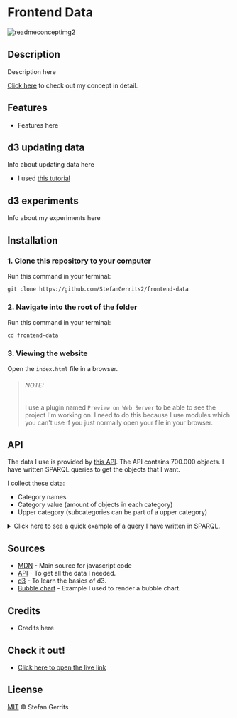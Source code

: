 # Frontend Data

![readmeconceptimg2](https://user-images.githubusercontent.com/45566396/68893729-08710e00-0726-11ea-9b66-7eb2583f53a3.png)

## Description

Description here

[Click here](https://github.com/StefanGerrits2/functional-programming/wiki/1.3-Gekozen-concept) to check out my concept in detail.

## Features

* Features here

## d3 updating data
Info about updating data here

* I used [this tutorial](https://www.youtube.com/watch?v=IyIAR65G-GQ&t=3237s)

## d3 experiments
Info about my experiments here

## Installation

### 1. Clone this repository to your computer
Run this command in your terminal:

`git clone https://github.com/StefanGerrits2/frontend-data`
### 2. Navigate into the root of the folder
Run this command in your terminal:

`cd frontend-data`

### 3. Viewing the website
Open the `index.html` file in a browser.

>
> ###### NOTE:
> I use a plugin named `Preview on Web Server` to be able to see the project I'm working on. I need to do this because I use modules which you can't use if you just normally open your file in your browser.

## API

The data I use is provided by [this API](https://data.netwerkdigitaalerfgoed.nl/). The API contains 700.000 objects. I have written SPARQL queries to get the objects that I want. 

I collect these data:
* Category names
* Category value (amount of objects in each category)
* Upper category (subcategories can be part of a upper category)

<details>
<summary>Click here to see a quick example of a query I have written in SPARQL.</summary>
<br>


</details>

## Sources

* [MDN](https://developer.mozilla.org/nl/) - Main source for javascript code
* [API](https://data.netwerkdigitaalerfgoed.nl/) - To get all the data I needed.
* [d3](https://d3js.org/) - To learn the basics of d3.
* [Bubble chart](https://observablehq.com/@d3/bubble-chart) - Example I used to render a bubble chart.

## Credits

* Credits here

## Check it out!

* [Click here to open the live link](https://stefangerrits2.github.io/frontend-data/)

## License

[MIT](https://github.com/StefanGerrits2/Frontend-Applications/blob/master/LICENSE.txt) © Stefan Gerrits
